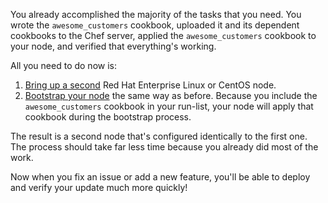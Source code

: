 You already accomplished the majority of the tasks that you need. You wrote the `awesome_customers` cookbook, uploaded it and its dependent cookbooks to the Chef server, applied the `awesome_customers` cookbook to your node, and verified that everything's working.

All you need to do now is:

1. [Bring up a second](/manage-a-web-app/rhel/apply-and-verify-your-web-server-configuration#2getanodetobootstrap) Red Hat Enterprise Linux or CentOS node.
1. [Bootstrap your node](/manage-a-web-app/rhel/apply-and-verify-your-web-server-configuration#3bootstrapyournode) the same way as before. Because you include the `awesome_customers` cookbook in your run-list, your node will apply that cookbook during the bootstrap process.

The result is a second node that's configured identically to the first one. The process should take far less time because you already did most of the work.

Now when you fix an issue or add a new feature, you'll be able to deploy and verify your update much more quickly!
